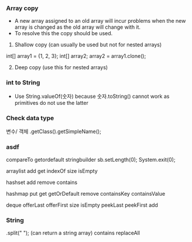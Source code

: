### Array copy
- A new array assigned to an old array will incur problems when the new array is changed as the old array will change with it.
- To resolve this the copy should be used.

1. Shallow copy (can usually be used but not for nested arrays)

int[] array1 = {1, 2, 3};
int[] array2;
array2 = array1.clone();

2. Deep copy (use this for nested arrays)



### int to String
- Use String.valueOf(숫자) because 숫자.toString() cannot work as primitives do not use the latter 

### Check data type
변수/ 객체 .getClass().getSimpleName();

### asdf
compareTo
getordefault
stringbuilder
sb.setLength(0);
System.exit(0);

arraylist
add
get
indexOf
size
isEmpty

hashset
add
remove
contains

hashmap
put
get
getOrDefault
remove
containsKey
containsValue

deque
offerLast
offerFirst
size
isEmpty
peekLast
peekFirst
add


### String
.split(" ");
(can return a string array)
contains
replaceAll
